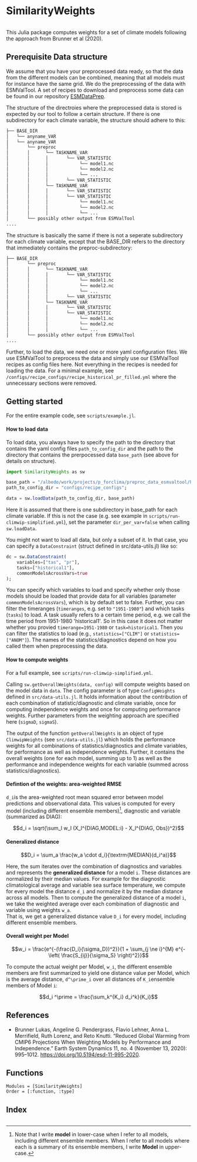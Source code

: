 # SimilarityWeights

```@contents
```

This Julia package computes weights for a set of climate models following the approach from Brunner et al (2020). 

## Prerequisite Data structure

We assume that you have your preprocessed data ready, so that the data from
the different models can be combined, meaning that all models must for instance 
have the same grid.
We do the preprocessing of the data with ESMValTool. A set of recipes to 
download and preprocess some data can be found in our repository [ESMDataPrep](https://github.com/awi-esc/ESMDataPrep).

The structure of the directroies where the preprocessed data is stored is
expected by our tool to follow a certain structure. If there is one subdirectory
for each climate variable, the structure should adhere to this:

```bash
├── BASE_DIR
│   └── anyname_VAR
│   └── anyname_VAR
│       └── preproc
│       │      └── TASKNAME_VAR
│       │      │       └── VAR_STATISTIC
│       │      │            └── model1.nc
│       │      │            └── model2.nc
│       │      │            └── ...
│       │      │       └── VAR_STATISTIC
│       │      └── TASKNAME_VAR
│       │      │       └── VAR_STATISTIC
│       │      │       └── VAR_STATISTIC
│       │      │            └── model1.nc
│       │      │            └── model2.nc
│       │      │            └── ...
│       └── possibly other output from ESMValTool
....
```

The structure is basically the same if there is not a seperate subdirectory for
each climate variable, except that the BASE_DIR refers to the directory that
immediately contains the preproc-subdirectory: 


```bash
├── BASE_DIR
│       └── preproc
│       │      └── TASKNAME_VAR
│       │      │       └── VAR_STATISTIC
│       │      │            └── model1.nc
│       │      │            └── model2.nc
│       │      │            └── ...
│       │      │       └── VAR_STATISTIC
│       │      └── TASKNAME_VAR
│       │      │       └── VAR_STATISTIC
│       │      │       └── VAR_STATISTIC
│       │      │            └── model1.nc
│       │      │            └── model2.nc
│       │      │            └── ...
│       └── possibly other output from ESMValTool
....
```


Further, to load the data, we need one or more yaml configuration files.
We use ESMValTool to preprocess the data and simply use our ESMValTool recipes
as config files here. Not everything in the recipes is needed for loading the
data. For a minimal example, see `/configs/recipe_configs/recipe_historical_pr_filled.yml` 
where the unnecessary sections were removed.



## Getting started

For the entire example code, see `scripts/example.jl`.

#### How to load data

To load data, you always have to specify the path to the directory that contains the
yaml config files `path_to_config_dir` and the path to the directory that 
contains the prerpocessed data `base_path` (see above for details on structure).

````julia
import SimilarityWeights as sw

base_path = "/albedo/work/projects/p_forclima/preproc_data_esmvaltool/historical";
path_to_config_dir = "configs/recipe_configs";

data = sw.loadData(path_to_config_dir, base_path)
````

Here it is assumed that there is one subdirectory in base_path for each climate variable.
If this is not the case (e.g. see example in `scripts/run-climwip-simplified.yml`), 
set the parameter `dir_per_var=false` when calling `sw.loadData`. 

You might not want to load all data, but only a subset of it. In that case, 
you can specify a `DataConstraint` (struct defined in src/data-utils.jl) like so:

````julia
dc = sw.DataConstraint(
    variables=["tas", "pr"], 
    tasks=["historical1"],
    commonModelsAcrossVars=true
);
````

You can specify which variables to load and specify whether only those models should be
loaded that provide data for all variables (parameter `commonModelsAcrossVars`), which 
is by default set to false.
Further, you can filter the timeranges (`timeranges`, e.g. set to `"1951-1980"`) and 
which tasks (`tasks`) to load. A task usually refers to a certain time period, e.g. 
we call the time period from 1951-1980 'historical1'. 
So in this case it does not matter whether you provied `timerange=1951-1980` or 
`task=historical1`.
Then you can filter the statistics to load (e.g., `statistics=["CLIM"]` or `statistics=["ANOM"]`). 
The names of the statistics/diagnostics depend on how you called them when preprocessing the data. 


#### How to compute weights

For a full example, see `scripts/run-climwip-simplified.yml`.

Calling ``sw.getOverallWeights(data, config)`` will compute weights based on the model data in `data`.
The config parameter is of type `ConfigWeights` defined in `src/data-utils.jl`. It holds information 
about the contribution of each combination of statistic/diagnostic and climate variable, once for computing
independence weights and once for computing performance weights. Further parameters from the weighting approach
are specified here (`sigmaD`, `sigmaS`). 

The output of the function `getOverallWeights` is an object of type `ClimwipWeights` (see `src/data-utils.jl`) which
holds the performance weights for all combinations of statistics/diagnostics and climate variables, for performance as well as
independence weights. 
Further, it contains the overall weights (one for each model, summing up to 1) as well as the performance and independence weights 
for each variable (summed across statistics/diagnostics).
<!-- - `weights_variables:`: For each of 'performance' and 'independence' one value per climate variable considered. These values represent the weight of how much each climate variable influences the generalized distance of a model, which is computed by taking a weighted average across the distances with respect to different variables. Should sum up to 1.  -->

#### Defintion of the weights: area-weighted RMSE
``d_i``is the area-weighted root mean squared error between model predictions and observational data.
This values is computed for every model (including different ensemble members)[^1], diagnostic and variable (summarized as DIAG):

```math
d_i = \sqrt{\sum_l w_l (X_l^{DIAG,MODEL:i} - X_l^{DIAG, Obs})^2}
```
[^1]: Note that I write **model** in lower-case when I refer to all models, including different ensemble members. When I refer to all models where each is a summary of its ensemble members, I write **Model** in upper-case.

#### Generalized distance

```math
D_i = \sum_a \frac{w_a \cdot d_i}{\textrm{MEDIAN}(d_i^a)}
```

Here, the sum iterates over the combination of diagnostics and variables and represents the **generalized distance** for a model ``i``.
These distances are normalized by their median values.
For example for the diagnostic climatological average and variable sea surface temperature, we compute for every model 
the distance ``d_i`` and normalize it by the median distance across all models. 
Then to compute the generalized distance of a model ``i``, we take the weighted average over each combination of diagnostic and variable using weights ``w_a``.  
That is, we get a generalized distance value ``D_i`` for every model, including different ensemble members.

#### Overall weight per Model

```math
w_i = \frac{e^{-(\frac{D_i}{\sigma_D})^2}}{1 + \sum_{j \ne i}^{M} e^{-\left( \frac{S_{ij}}{\sigma_S} \right)^2}}
```

To compute the actual weight per Model, ``w_i``, the different ensemble members are first summarized to yield one distance value per Model, which is the average distance, ``d^\prime_i`` over all distances of ``K_i``ensemble members of Model ``i``: 

```math
d_i ^\prime = \frac{\sum_k^{K_i} d_i^k}{K_i}
```

## References

- Brunner Lukas, Angeline G. Pendergrass, Flavio Lehner, Anna L. Merrifield, Ruth Lorenz, and Reto Knutti. “Reduced Global Warming from CMIP6 Projections When Weighting Models by Performance and Independence.” Earth System Dynamics 11, no. 4 (November 13, 2020): 995–1012. https://doi.org/10.5194/esd-11-995-2020.



## Functions

```@autodocs
Modules = [SimilarityWeights]
Order = [:function, :type]
```

## Index

```@index
```

